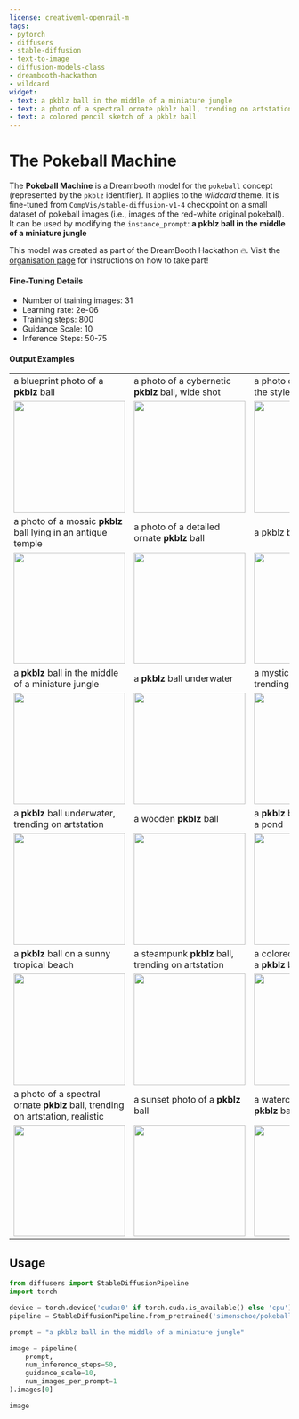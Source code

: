 ```yaml
---
license: creativeml-openrail-m
tags:
- pytorch
- diffusers
- stable-diffusion
- text-to-image
- diffusion-models-class
- dreambooth-hackathon
- wildcard
widget:
- text: a pkblz ball in the middle of a miniature jungle
- text: a photo of a spectral ornate pkblz ball, trending on artstation, realistic
- text: a colored pencil sketch of a pkblz ball
---
```


# The Pokeball Machine

The **Pokeball Machine** is a Dreambooth model for the `pokeball` concept (represented by the `pkblz` identifier).
It applies to the *wildcard* theme.
It is fine-tuned from `CompVis/stable-diffusion-v1-4` checkpoint on a small dataset of pokeball images (i.e., images of the red-white original pokeball).
It can be used by modifying the `instance_prompt`: **a pkblz ball in the middle of a miniature jungle**

This model was created as part of the DreamBooth Hackathon 🔥. Visit the [organisation page](https://huggingface.co/dreambooth-hackathon) for instructions on how to take part!

#### Fine-Tuning Details

- Number of training images: 31
- Learning rate: 2e-06
- Training steps: 800
- Guidance Scale: 10
- Inference Steps: 50-75

#### Output Examples

<table>
  <tr>
    <td>a blueprint photo of a <b>pkblz</b> ball</td>
    <td>a photo of a cybernetic <b>pkblz</b> ball, wide shot</td>
    <td>a photo of a <b>pkblz</b> ball in the style vintage disney</td>
  </tr>
  <tr>
    <td align="center"><img src="https://huggingface.co/simonschoe/pokeball-machine/resolve/main/output/pokeball%20(1).png" style="height:200px"> </td>
    <td align="center"><img src="https://huggingface.co/simonschoe/pokeball-machine/resolve/main/output/pokeball%20(2).png" style="height:200px"> </td>
    <td align="center"><img src="https://huggingface.co/simonschoe/pokeball-machine/resolve/main/output/pokeball%20(3).png" style="height:200px"> </td>
  </tr>
  <tr>
    <td>a photo of a mosaic <b>pkblz</b> ball lying in an antique temple</td>
    <td>a photo of a detailed ornate <b>pkblz</b> ball</td>
    <td>a pkblz ball underwater</td>
  </tr>
  <tr>
    <td align="center"><img src="https://huggingface.co/simonschoe/pokeball-machine/resolve/main/output/pokeball%20(4).png" style="height:200px"> </td>
    <td align="center"><img src="https://huggingface.co/simonschoe/pokeball-machine/resolve/main/output/pokeball%20(5).png" style="height:200px"> </td>
    <td align="center"><img src="https://huggingface.co/simonschoe/pokeball-machine/resolve/main/output/pokeball%20(6).png" style="height:200px"> </td>
  </tr>
  <tr>
    <td>a <b>pkblz</b> ball in the middle of a miniature jungle</td>
    <td>a <b>pkblz</b> ball underwater</td>
    <td>a mystic <b>pkblz</b> ball, trending on artstation</td>
  </tr>
  <tr>
    <td align="center"><img src="https://huggingface.co/simonschoe/pokeball-machine/resolve/main/output/pokeball%20(7).png" style="height:200px"> </td>
    <td align="center"><img src="https://huggingface.co/simonschoe/pokeball-machine/resolve/main/output/pokeball%20(8).png" style="height:200px"> </td>
    <td align="center"><img src="https://huggingface.co/simonschoe/pokeball-machine/resolve/main/output/pokeball%20(9).png" style="height:200px"> </td>
  </tr>
    <tr>
    <td>a <b>pkblz</b> ball underwater, trending on artstation</td>
    <td>a wooden <b>pkblz</b> ball</td>
    <td>a <b>pkblz</b> ball hovering over a pond</td>
  </tr>
  <tr>
    <td align="center"><img src="https://huggingface.co/simonschoe/pokeball-machine/resolve/main/output/pokeball%20(10).png" style="height:200px"> </td>
    <td align="center"><img src="https://huggingface.co/simonschoe/pokeball-machine/resolve/main/output/pokeball%20(11).png" style="height:200px"> </td>
    <td align="center"><img src="https://huggingface.co/simonschoe/pokeball-machine/resolve/main/output/pokeball%20(12).png" style="height:200px"> </td>
  </tr>
    <tr>
    <td>a <b>pkblz</b> ball on a sunny tropical beach</td>
    <td>a steampunk <b>pkblz</b> ball, trending on artstation</td>
    <td>a colored pencil sketch of a <b>pkblz</b> ball</td>
  </tr>
  <tr>
    <td align="center"><img src="https://huggingface.co/simonschoe/pokeball-machine/resolve/main/output/pokeball%20(13).png" style="height:200px"> </td>
    <td align="center"><img src="https://huggingface.co/simonschoe/pokeball-machine/resolve/main/output/pokeball%20(14).png" style="height:200px"> </td>
    <td align="center"><img src="https://huggingface.co/simonschoe/pokeball-machine/resolve/main/output/pokeball%20(15).png" style="height:200px"> </td>
  </tr>
    <tr>
    <td>a photo of a spectral ornate <b>pkblz</b> ball, trending on artstation, realistic</td>
    <td>a sunset photo of a <b>pkblz</b> ball</td>
    <td>a watercolor photo of a <b>pkblz</b> ball</td>
  </tr>
  <tr>
    <td align="center"><img src="https://huggingface.co/simonschoe/pokeball-machine/resolve/main/output/pokeball%20(16).png" style="height:200px"> </td>
    <td align="center"><img src="https://huggingface.co/simonschoe/pokeball-machine/resolve/main/output/pokeball%20(17).png" style="height:200px"> </td>
    <td align="center"><img src="https://huggingface.co/simonschoe/pokeball-machine/resolve/main/output/pokeball%20(18).png" style="height:200px"> </td>
  </tr>
</table>


## Usage

```python
from diffusers import StableDiffusionPipeline
import torch

device = torch.device('cuda:0' if torch.cuda.is_available() else 'cpu')
pipeline = StableDiffusionPipeline.from_pretrained('simonschoe/pokeball-machine').to(device)

prompt = "a pkblz ball in the middle of a miniature jungle"

image = pipeline(
    prompt,
    num_inference_steps=50,
    guidance_scale=10,
    num_images_per_prompt=1
).images[0]

image
```
